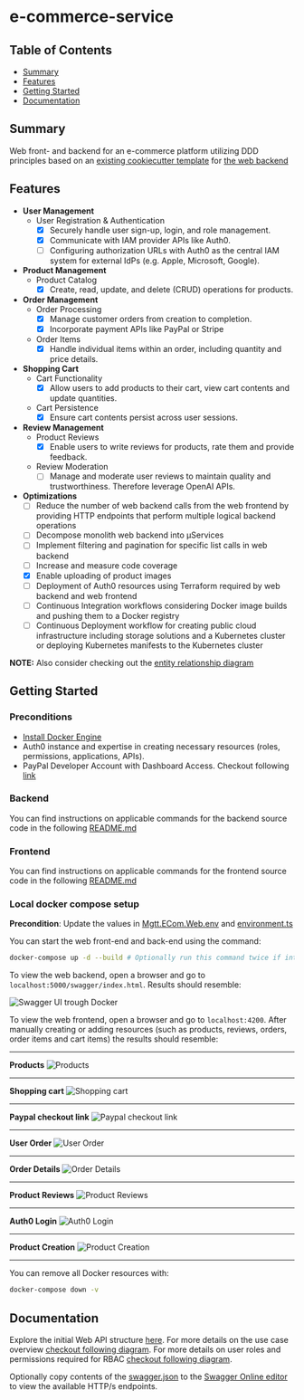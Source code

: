 # e-commerce-service

## Table of Contents

- [Summary](#summary)
- [Features](#features)
- [Getting Started](#getting-started)
- [Documentation](#documentation)

## Summary

Web front- and backend for an e-commerce platform utilizing DDD principles based on an [existing cookiecutter template](https://github.com/MGTheTrain/dotnet-ddd-web-api-starter) for [the web backend](./backend/Mgtt.ECom/)

## Features

- **User Management**
  - User Registration & Authentication
    - [x] Securely handle user sign-up, login, and role management.
    - [x] Communicate with IAM provider APIs like Auth0.
    - [ ] Configuring authorization URLs with Auth0 as the central IAM system for external IdPs (e.g. Apple, Microsoft, Google).

- **Product Management**
  - Product Catalog
    - [x] Create, read, update, and delete (CRUD) operations for products.

- **Order Management**
  - Order Processing
    - [x] Manage customer orders from creation to completion.
    - [x] Incorporate payment APIs like PayPal or Stripe
  - Order Items
    - [x] Handle individual items within an order, including quantity and price details.

- **Shopping Cart**
  - Cart Functionality
    - [x] Allow users to add products to their cart, view cart contents and update quantities.
  - Cart Persistence
    - [x] Ensure cart contents persist across user sessions.

- **Review Management**
  - Product Reviews
    - [x] Enable users to write reviews for products, rate them and provide feedback.
  - Review Moderation
    - [ ] Manage and moderate user reviews to maintain quality and trustworthiness. Therefore leverage OpenAI APIs.

- **Optimizations**
  - [ ] Reduce the number of web backend calls from the web frontend by providing HTTP endpoints that perform multiple logical backend operations
  - [ ] Decompose monolith web backend into µServices
  - [ ] Implement filtering and pagination for specific list calls in web backend
  - [ ] Increase and measure code coverage
  - [x] Enable uploading of product images
  - [ ] Deployment of Auth0 resources using Terraform  required by web backend and web frontend
  - [ ] Continuous Integration workflows considering Docker image builds and pushing them to a Docker registry
  - [ ] Continuous Deployment workflow for creating public cloud infrastructure including storage solutions and a Kubernetes cluster or deploying Kubernetes manifests to the Kubernetes cluster

**NOTE:** Also consider checking out the [entity relationship diagram](./docs/diagrams/entity-relationship-diagram.mmd)

## Getting Started

### Preconditions

- [Install Docker Engine](https://docs.docker.com/engine/install/)
- Auth0 instance and expertise in creating necessary resources (roles, permissions, applications, APIs).
- PayPal Developer Account with Dashboard Access. Checkout following [link](https://developer.paypal.com/api/rest/)

### Backend

You can find instructions on applicable commands for the backend source code in the following [README.md](./backend/Mgtt.ECom/README.md)

### Frontend

You can find instructions on applicable commands for the frontend source code in the following [README.md](./frontend/e-commerce-service/README.md)

### Local docker compose setup

**Precondition**: Update the values in [Mgtt.ECom.Web.env](./Mgtt.ECom.Web.env) and [environment.ts](./frontend/e-commerce-service/environments/environment.ts)

You can start the web front-end and back-end using the command:

```sh
docker-compose up -d --build # Optionally run this command twice if internal services are not yet up and running
``` 

To view the web backend, open a browser and go to `localhost:5000/swagger/index.html`. Results should resemble:

![Swagger UI trough Docker](./docs/api-design/v1/swagger-ui-trough-docker.PNG "Swagger UI trough Docker")

To view the web frontend, open a browser and go to `localhost:4200`. After manually creating or adding resources (such as products, reviews, orders, order items and cart items) the results should resemble:

---

**Products**
![Products](./docs/results/web-frontend-I.PNG "Products")

---

**Shopping cart**
![Shopping cart](./docs/results/web-frontend-II.PNG "Shopping Cart")

---

**Paypal checkout link**
![Paypal checkout link](./docs/results/web-frontend-III.PNG "Paypal checkout link")

---

**User Order**
![User Order](./docs/results/web-frontend-IV.PNG "User Order")

---

**Order Details**
![Order Details](./docs/results/web-frontend-V.PNG "Order Details")

---

**Product Reviews**
![Product Reviews](./docs/results/web-frontend-VI.PNG "Product Reviews")

---

**Auth0 Login**
![Auth0 Login](./docs/results/web-frontend-VII.PNG "Auth0 Login")

---

**Product Creation**
![Product Creation](./docs/results/web-frontend-VIII.PNG "Product Creation")

---

You can remove all Docker resources with:

```sh
docker-compose down -v
```

## Documentation

Explore the initial Web API structure [here](./docs/api-design/v1/web-api-structure.md). For more details on the use case overview [checkout following diagram](./docs/diagrams/use-case-overview.mmd). For more details on user roles and permissions required for RBAC [checkout following diagram](./docs/diagrams/user-roles-and-permissions-mapping.mmd).

Optionally copy contents of the [swagger.json](./docs/api-design/swagger.json) to the [Swagger Online editor](https://editor.swagger.io/) to view the available HTTP/s endpoints.